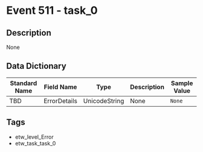 # Event 511 - task_0

## Description
None

## Data Dictionary
|Standard Name|Field Name|Type|Description|Sample Value|
|---|---|---|---|---|
|TBD|ErrorDetails|UnicodeString|None|`None`|

## Tags
* etw_level_Error
* etw_task_task_0